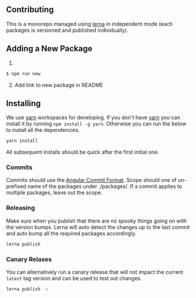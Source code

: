 ## Contributing

This is a monorepo managed using [lerna](https://github.com/lerna/lerna) in independent mode (each packages is versioned and published individually).

## Adding a New Package

1. 
```bash
$ npm run new
```

2. Add link to new package in README

## Installing
We use [yarn](https://yarnpkg.com/lang/en/) workspaces for developing. If you don't have [yarn](https://yarnpkg.com/lang/en/) you can install it by running
`npm install -g yarn`. Otherwise you can run the below to install all the dependencies.

```bash
yarn install
```

All subsequent installs should be quick after the first initial one.

### Commits
Commits should use the [Angular Commit Format](https://github.com/angular/angular/blob/master/CONTRIBUTING.md#type). Scope should one of un-prefixed name of the packages under ./packages/. If a commit applies to multiple packages, leave out the scope.

### Releasing
Make sure when you publish that there are no spooky things going on with the version bumps. Lerna will auto detect the changes up to the last commit and auto bump all the required packages accordingly.
```bash
lerna publish
```

### Canary Relases
You can alternatively run a canary release that will not impact the current `latest` tag version and can be used to test out changes.
```bash
lerna publish -c
```

